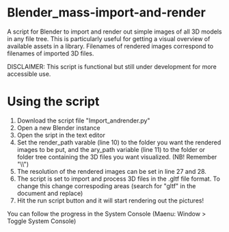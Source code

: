 # Blender_mass-import-and-render
A script for Blender to import and render out simple images of all 3D models in any file tree. This is particularly useful for getting a visual overview of available assets in a library. Filenames of rendered images correspond to filenames of imported 3D files.

DISCLAIMER: This script is functional but still under development for more accessible use. 

# Using the script
1. Download the script file "Import_andrender.py"
2. Open a new Blender instance
3. Open the sript in the text editor
4. Set the render_path varable (line 10) to the folder you want the rendered images to be put, and the ary_path variable (line 11) to the folder or folder tree containing the 3D files you want visualized. (NB! Remember "\\\\")
5. The resolution of the rendered images can be set in line 27 and 28.
6. The script is set to import and process 3D files in the .gltf file format. To change this change correspoding areas (search for "gltf" in the document and replace)
7. Hit the run script button and it will start rendering out the pictures! 

You can follow the progress in the System Console (Maenu: Window > Toggle System Console)

